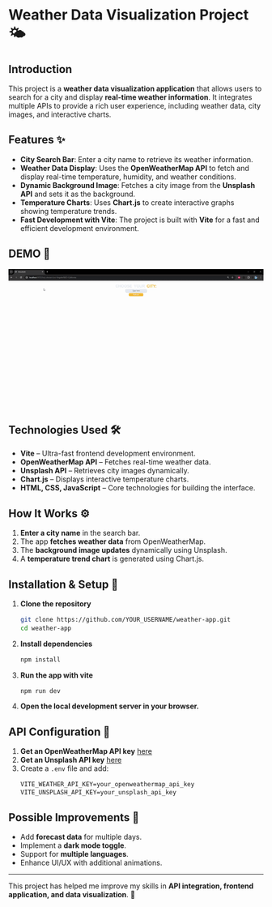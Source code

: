 # Weather Data Visualization Project 🌤️

## Introduction
This project is a **weather data visualization application** that allows users to search for a city and display **real-time weather information**. It integrates multiple APIs to provide a rich user experience, including weather data, city images, and interactive charts.

## Features ✨
- **City Search Bar**: Enter a city name to retrieve its weather information.
- **Weather Data Display**: Uses the **OpenWeatherMap API** to fetch and display real-time temperature, humidity, and weather conditions.
- **Dynamic Background Image**: Fetches a city image from the **Unsplash API** and sets it as the background.
- **Temperature Charts**: Uses **Chart.js** to create interactive graphs showing temperature trends.
- **Fast Development with Vite**: The project is built with **Vite** for a fast and efficient development environment.

## DEMO 🎥

![Aperçu de la vidéo](demo.gif) <br>

## Technologies Used 🛠️
- **Vite** – Ultra-fast frontend development environment.
- **OpenWeatherMap API** – Fetches real-time weather data.
- **Unsplash API** – Retrieves city images dynamically.
- **Chart.js** – Displays interactive temperature charts.
- **HTML, CSS, JavaScript** – Core technologies for building the interface.

## How It Works ⚙️
1. **Enter a city name** in the search bar.
2. The app **fetches weather data** from OpenWeatherMap.
3. The **background image updates** dynamically using Unsplash.
4. A **temperature trend chart** is generated using Chart.js.

## Installation & Setup 🚀
1. **Clone the repository**
   ```sh
   git clone https://github.com/YOUR_USERNAME/weather-app.git
   cd weather-app
2. **Install dependencies**
   ```sh
   npm install
3. **Run the app with vite**
   ```sh
   npm run dev
4. **Open the local development server in your browser.**

## API Configuration 🔑
1. **Get an OpenWeatherMap API key** [here](https://openweathermap.org/api)
2. **Get an Unsplash API key** [here](https://unsplash.com/developers)
3. Create a `.env` file and add:
   ```env
   VITE_WEATHER_API_KEY=your_openweathermap_api_key
   VITE_UNSPLASH_API_KEY=your_unsplash_api_key

## Possible Improvements 🔮
- Add **forecast data** for multiple days.
- Implement a **dark mode toggle**.
- Support for **multiple languages**.
- Enhance UI/UX with additional animations.

---

This project has helped me improve my skills in **API integration, frontend application, and data visualization**. 🚀
